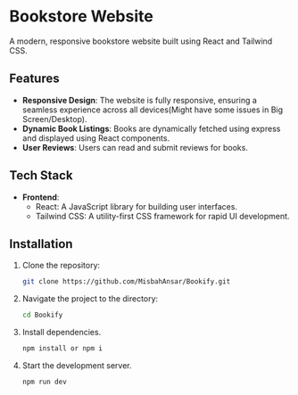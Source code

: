 # Bookstore Website

A modern, responsive bookstore website built using React and Tailwind CSS.

## Features

- **Responsive Design**: The website is fully responsive, ensuring a seamless experience across all devices(Might have some issues in Big Screen/Desktop).
- **Dynamic Book Listings**: Books are dynamically fetched using express and displayed using React components.
- **User Reviews**: Users can read and submit reviews for books.

## Tech Stack

- **Frontend**: 
  - React: A JavaScript library for building user interfaces.
  - Tailwind CSS: A utility-first CSS framework for rapid UI development.

## Installation

1. Clone the repository:

   ```bash
   git clone https://github.com/MisbahAnsar/Bookify.git

2. Navigate the project to the directory:
   ```bash
   cd Bookify

4. Install dependencies.
   ```bash
   npm install or npm i

6. Start the development server.
   ```bash
   npm run dev

